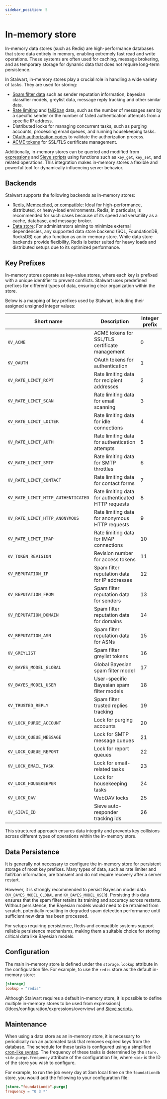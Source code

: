 ```yaml
---
sidebar_position: 5
---
```


# In-memory store

In-memory data stores (such as Redis) are high-performance databases that store data entirely in memory, enabling extremely fast read and write operations. These systems are often used for caching, message brokering, and as temporary storage for dynamic data that does not require long-term persistence.

In Stalwart, in-memory stores play a crucial role in handling a wide variety of tasks. They are used for storing:

- [Spam filter data](/docs/spamfilter/settings/database) such as sender reputation information, bayesian classifier models, greylist data, message reply tracking and other similar data.
- [Rate limiting](/docs/mta/outbound/rate-limit) and [fail2ban](/docs/server/auto-ban) data, such as the number of messages sent by a specific sender or the number of failed authentication attempts from a specific IP address.
- Distributed locks for managing concurrent tasks, such as purging accounts, processing email queues, and running housekeeping tasks.
- [OAuth authorization codes](/docs/auth/oauth/overview) to validate the authorization process.
- [ACME tokens](/docs/server/tls/acme/overview) for SSL/TLS certificate management.

Additionally, in-memory stores can be queried and modified from [expressions](/docs/configuration/expressions/overview) and [Sieve scripts](/docs/sieve/overview) using functions such as `key_get`, `key_set`, and related operations. This integration makes in-memory stores a flexible and powerful tool for dynamically influencing server behavior.

## Backends

Stalwart supports the following backends as in-memory stores:

- [Redis, Memcached, or compatible](/docs/storage/backends/redis): Ideal for high-performance, distributed, or heavy-load environments. Redis, in particular, is recommended for such cases because of its speed and versatility as a cache, database, and message broker.
- [Data store](/docs/storage/data): For administrators aiming to minimize external dependencies, any supported data store backend (SQL, FoundationDB, RocksDB) can also function as an in-memory store. While data store backends provide flexibility, Redis is better suited for heavy loads and distributed setups due to its optimized performance.

## Key Prefixes

In-memory stores operate as key-value stores, where each key is prefixed with a unique identifier to prevent conflicts. Stalwart uses predefined prefixes for different types of data, ensuring clear organization within the store.

Below is a mapping of key prefixes used by Stalwart, including their assigned unsigned integer values:

| **Short name**                 | **Description**                                  | **Integer prefix** |
|----------------------------|------------------------------------------------------|--------------|
| `KV_ACME`                  | ACME tokens for SSL/TLS certificate management       | 0            |
| `KV_OAUTH`                 | OAuth tokens for authentication                      | 1            |
| `KV_RATE_LIMIT_RCPT`       | Rate limiting data for recipient addresses           | 2            |
| `KV_RATE_LIMIT_SCAN`       | Rate limiting data for email scanning                | 3            |
| `KV_RATE_LIMIT_LOITER`     | Rate limiting data for idle connections              | 4            |
| `KV_RATE_LIMIT_AUTH`       | Rate limiting data for authentication attempts       | 5            |
| `KV_RATE_LIMIT_SMTP`       | Rate limiting data for SMTP throttles                | 6            |
| `KV_RATE_LIMIT_CONTACT`    | Rate limiting data for contact forms                 | 7            |
| `KV_RATE_LIMIT_HTTP_AUTHENTICATED` | Rate limiting data for authenticated HTTP requests | 8            |
| `KV_RATE_LIMIT_HTTP_ANONYMOUS`    | Rate limiting data for anonymous HTTP requests     | 9            |
| `KV_RATE_LIMIT_IMAP`       | Rate limiting data for IMAP connections              | 10           |
| `KV_TOKEN_REVISION`        | Revision number for access tokens                    | 11           |
| `KV_REPUTATION_IP`         | Spam filter reputation data for IP addresses         | 12           |
| `KV_REPUTATION_FROM`       | Spam filter reputation data for senders              | 13           |
| `KV_REPUTATION_DOMAIN`     | Spam filter reputation data for domains              | 14           |
| `KV_REPUTATION_ASN`        | Spam filter reputation data for ASNs                 | 15           |
| `KV_GREYLIST`              | Spam filter greylist tokens                          | 16           |
| `KV_BAYES_MODEL_GLOBAL`    | Global Bayesian spam filter model                    | 17           |
| `KV_BAYES_MODEL_USER`      | User-specific Bayesian spam filter models            | 18           |
| `KV_TRUSTED_REPLY`         | Spam filter trusted replies tracking                 | 19           |
| `KV_LOCK_PURGE_ACCOUNT`    | Lock for purging accounts                            | 20           |
| `KV_LOCK_QUEUE_MESSAGE`    | Lock for SMTP message queues                         | 21           |
| `KV_LOCK_QUEUE_REPORT`     | Lock for report queues                               | 22           |
| `KV_LOCK_EMAIL_TASK`       | Lock for email-related tasks                         | 23           |
| `KV_LOCK_HOUSEKEEPER`      | Lock for housekeeping tasks                          | 24           |
| `KV_LOCK_DAV`              | WebDAV locks                                         | 25           |
| `KV_SIEVE_ID`              | Sieve auto-responder tracking ids                    | 26           |

This structured approach ensures data integrity and prevents key collisions across different types of operations within the in-memory store.

## Data Persistence

It is generally not necessary to configure the in-memory store for persistent storage of most key prefixes. Many types of data, such as rate limiter and fail2ban information, are transient and do not require recovery after a server restart.

However, it is strongly recommended to persist Bayesian model data (`KV_BAYES_MODEL_GLOBAL` and `KV_BAYES_MODEL_USER`). Persisting this data ensures that the spam filter retains its training and accuracy across restarts. Without persistence, the Bayesian models would need to be retrained from scratch, potentially resulting in degraded spam detection performance until sufficient new data has been processed. 

For setups requiring persistence, Redis and compatible systems support reliable persistence mechanisms, making them a suitable choice for storing critical data like Bayesian models.


## Configuration

The main in-memory store is defined under the `storage.lookup` attribute in the configuration file. For example, to use the `redis` store as the default in-memory store:

```toml
[storage]
lookup = "redis"
```

Although Stalwart requires a default in-memory store, it is possible to define multiple in-memory stores to be used from expressions](/docs/configuration/expressions/overview) and [Sieve scripts](/docs/sieve/overview). 

## Maintenance

When using a data store as an in-memory store, it is necessary to periodically run an automated task that removes expired keys from the database. The schedule for these tasks is configured using a simplified [cron-like syntax](/docs/configuration/values/cron). The frequency of these tasks is determined by the `store.<id>.purge.frequency` attribute of the configuration file, where `<id>` is the ID of the store you wish to configure.

For example, to run the job every day at 3am local time on the `foundationdb` store, you would add the following to your configuration file:

```toml
[store."foundationdb".purge]
frequency = "0 3 *"
```

